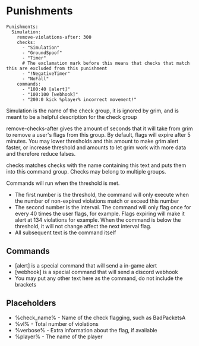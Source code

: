# Punishments

    Punishments:
      Simulation:
        remove-violations-after: 300
        checks:
          - "Simulation"
          - "GroundSpoof"
          - "Timer"
          # The exclamation mark before this means that checks that match this are excluded from this punishment
          - "!NegativeTimer"
          - "NoFall"
        commands:
          - "100:40 [alert]"
          - "100:100 [webhook]"
          - "200:0 kick %player% incorrect movement!"

Simulation is the name of the check group, it is ignored by grim, and is meant to be a helpful description for the check group

remove-checks-after gives the amount of seconds that it will take from grim to remove a user's flags from this group.  By default, flags will expire after 5 minutes.  You may lower thresholds and this amount to make grim alert faster, or increase threshold and amounts to let grim work with more data and therefore reduce falses.

checks matches checks with the name containing this text and puts them into this command group.  Checks may belong to multiple groups.

Commands will run when the threshold is met.
- The first number is the threshold, the command will only execute when the number of non-expired violations match or exceed this number
- The second number is the interval. The command will only flag once for every 40 times the user flags, for example.  Flags expiring will make it alert at 134 violations for example.  When the command is below the threshold, it will not change affect the next interval flag.
- All subsequent text is the command itself


## Commands

- [alert] is a special command that will send a in-game alert
- [webhook] is a special command that will send a discord webhook
- You may put any other text here as the command, do not include the brackets

## Placeholders

- %check_name% - Name of the check flagging, such as BadPacketsA
- %vl% - Total number of violations
- %verbose% - Extra information about the flag, if available
- %player% - The name of the player
